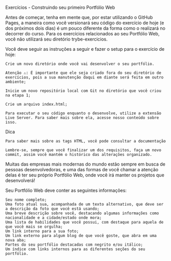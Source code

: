  Exercícios - Construindo seu primeiro Portfólio Web

Antes de começar, tenha em mente que, por estar utilizando o GitHub Pages, a maneira como você versionará seu código do exercício de hoje (e dos próximos dois dias) é um pouco diferente da forma como o realizará no decorrer do curso. Para os exercícios relacionados ao seu Portfólio Web, você não utilizará seu diretório trybe-exercicios.

Você deve seguir as instruções a seguir e fazer o setup para o exercício de hoje:

    Crie um novo diretório onde você vai desenvolver o seu portfólio.

    Atenção ⚠️: É importante que ele seja criado fora do seu diretório de exercícios, pois a sua manutenção daqui em diante será feita em outro ambiente;

    Inicie um novo repositório local com Git no diretório que você criou na etapa 1;

    Crie um arquivo index.html;

    Para executar o seu código enquanto o desenvolve, utilize a extensão Live Server. Para saber mais sobre ela, acesse nosso conteúdo sobre isso.

Dica

    Para saber mais sobre as tags HTML, você pode consultar a documentação

    Lembre-se, sempre que você finalizar um dos requisitos, faça um novo commit, assim você mantém o histórico das alterações organizado.

Muitas das empresas mais modernas do mundo estão sempre em busca de pessoas desenvolvedoras, e uma das formas de você chamar a atenção delas é ter seu próprio Portfólio Web, onde você irá manter os projetos que desenvolverá!

Seu Portfólio Web deve conter as seguintes informações:

    Seu nome completo;
    Uma foto atual sua, acompanhada de um texto alternativo, que deve ser a descrição da foto que você está usando;
    Uma breve descrição sobre você, destacando algumas informações como nacionalidade e a cidade/estado onde mora;
    Uma lista de habilidades que você possui, com destaque para aquela de que você mais se orgulha;
    Um link interno para a sua foto;
    Um link externo para algum blog de que você goste, que abra em uma nova aba;
    Partes do seu portfólio destacadas com negrito e/ou itálico;
    Um índice com links internos para as diferentes seções do seu portfólio.

